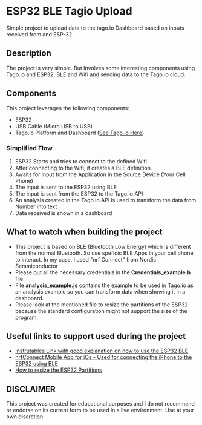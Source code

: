 # ESP32 BLE Tagio Upload

Simple project to upload data to the tago.io Dashboard based on inputs received from and ESP-32.

## Description

The project is very simple. But Involves some interesting components using Tago.io and ESP32, BLE and Wifi and sending data to the Tago.io cloud.

## Components

This project leverages the following components:

- ESP32
- USB Cable (Micro USB to USB)
- Tago.io Platform and Dashboard ([See Tago.io Here](https://tago.io/))

### Simplified Flow

1. ESP32 Starts and tries to connect to the defined Wifi
2. After connecting to the Wifi, it creates a BLE definition.
3. Awaits for input from the Application in the Source Device (Your Cell Phone)
4. The input is sent to the ESP32 using BLE
5. The input is sent from the ESP32 to the Tago.io API
6. An analysis created in the Tago.io API is used to transform the data from Number into text
7. Data received is shown in a dashboard

## What to watch when building the project

- This project is based on BLE (Bluetooth Low Energy) which is different from the normal Bluetooth. So use speficic BLE Apps in your cell phone to interact. In my case, I used "nrf Connect" from Nordic Semmiconductor
- Please put all the necessary credentials in the **Credentials_example.h** file
- File **analysis_example.js** contains the example to be used in Tago.io as an analysis example so you can transform data when showing it in a dashboard.
- Please look at the mentioned file to resize the partitions of the ESP32 because the standard configuration might not support the size of the program.

## Useful links to support used during the project

- [Instrutables Link with good explanation on how to use the ESP32 BLE](https://www.instructables.com/ESP32-Bluetooth-Low-Energy/)
- [nrfConnect Mobile App for iOs - Used for connecting the iPhone to the ESP32 using BLE](https://apps.apple.com/us/app/nrf-connect-bluetooth-app/id1054362403)
- [How to resize the ESP32 Partitions](https://docs.platformio.org/en/latest/platforms/espressif32.html#external-ram-psram)

## DISCLAIMER

This project was created for educational purposes and I do not recommend or endorse on its current form to be used in a live environment. Use at your own discretion.